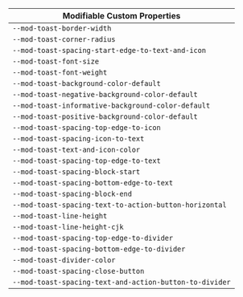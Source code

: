 | Modifiable Custom Properties |
| --- |
|`--mod-toast-border-width`|
|`--mod-toast-corner-radius`|
|`--mod-toast-spacing-start-edge-to-text-and-icon`|
|`--mod-toast-font-size`|
|`--mod-toast-font-weight`|
|`--mod-toast-background-color-default`|
|`--mod-toast-negative-background-color-default`|
|`--mod-toast-informative-background-color-default`|
|`--mod-toast-positive-background-color-default`|
|`--mod-toast-spacing-top-edge-to-icon`|
|`--mod-toast-spacing-icon-to-text`|
|`--mod-toast-text-and-icon-color`|
|`--mod-toast-spacing-top-edge-to-text`|
|`--mod-toast-spacing-block-start`|
|`--mod-toast-spacing-bottom-edge-to-text`|
|`--mod-toast-spacing-block-end`|
|`--mod-toast-spacing-text-to-action-button-horizontal`|
|`--mod-toast-line-height`|
|`--mod-toast-line-height-cjk`|
|`--mod-toast-spacing-top-edge-to-divider`|
|`--mod-toast-spacing-bottom-edge-to-divider`|
|`--mod-toast-divider-color`|
|`--mod-toast-spacing-close-button`|
|`--mod-toast-spacing-text-and-action-button-to-divider`|